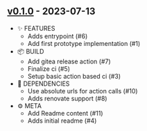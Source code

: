 ## [v0.1.0](https://gitea.ocram85.com/OCram85/swarmproxy/releases/tag/v0.1.0) - 2023-07-13

* ✨ FEATURES
  * Adds entrypoint (#6)
  * Add first prototype implementation (#1)
* 📦 BUILD
  * Add gitea release action (#7)
  * Finalize ci (#5)
  * Setup basic action based ci (#3)
* 🤖 DEPENDENCIES
  * Use absolute urls for action calls (#10)
  * Adds renovate support (#8)
* ⚙️ META
  * Add Readme content (#11)
  * Adds initial readme (#4)
